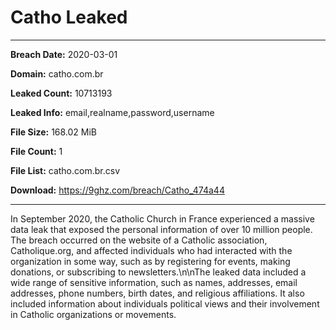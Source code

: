 # Catho Leaked

------------
**Breach Date:** 2020-03-01

**Domain:** catho.com.br

**Leaked Count:** 10713193

**Leaked Info:** email,realname,password,username

**File Size:** 168.02 MiB

**File Count:** 1

**File List:** catho.com.br.csv

**Download:** https://9ghz.com/breach/Catho_474a44

------------
In September 2020, the Catholic Church in France experienced a massive data leak that exposed the personal information of over 10 million people. The breach occurred on the website of a Catholic association, Catholique.org, and affected individuals who had interacted with the organization in some way, such as by registering for events, making donations, or subscribing to newsletters.\n\nThe leaked data included a wide range of sensitive information, such as names, addresses, email addresses, phone numbers, birth dates, and religious affiliations. It also included information about individuals political views and their involvement in Catholic organizations or movements.
